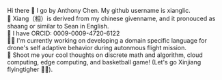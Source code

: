 Hi there 👋 I go by Anthony Chen. My github username is xianglic.  
🙂 Xiang（相）is derived from my chinese givenname, and it pronouced as shaang or similar to Sean in English.  
🌱 I have ORCID: 0009-0009-4720-6122  
👨‍💻 I'm currently working on developing a domain specific language for drone's self adaptive behavior during autonmous flight mission.  
💬 Shoot me your cool thoughts on discrete math and algorithm, cloud computing, edge computing, and basketball game! (Let's go Xinjiang flyingtigher 🐯🏀).  
